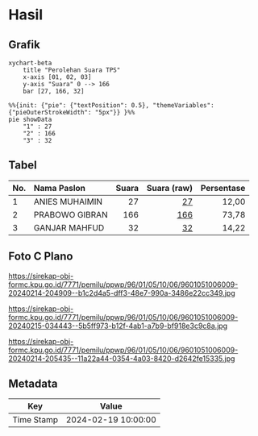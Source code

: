 # Hasil

## Grafik

```mermaid
xychart-beta
    title "Perolehan Suara TPS"
    x-axis [01, 02, 03]
    y-axis "Suara" 0 --> 166
    bar [27, 166, 32]
```

```mermaid
%%{init: {"pie": {"textPosition": 0.5}, "themeVariables": {"pieOuterStrokeWidth": "5px"}} }%%
pie showData
    "1" : 27
    "2" : 166
    "3" : 32
```

## Tabel

| No. | Nama Paslon    | Suara | Suara (raw) | Persentase |
|:--- |:-------------- | -----:| -----------:| ----------:|
| 1   | ANIES MUHAIMIN | 27    | [27][p-1]   | 12,00      |
| 2   | PRABOWO GIBRAN | 166   | [166][p-2]  | 73,78      |
| 3   | GANJAR MAHFUD  | 32    | [32][p-3]   | 14,22      |


[p-1]: https://github.com/gigit-pemilu/pemilu-2024-96-papua-barat-daya/blob/main/pilpres/hitung-suara/sub/96-papua-barat-daya/sub/01-sorong/sub/05-salawati/sub/1006-majener/sub/009-tps/sub/paslon-1.txt
[p-2]: https://github.com/gigit-pemilu/pemilu-2024-96-papua-barat-daya/blob/main/pilpres/hitung-suara/sub/96-papua-barat-daya/sub/01-sorong/sub/05-salawati/sub/1006-majener/sub/009-tps/sub/paslon-2.txt
[p-3]: https://github.com/gigit-pemilu/pemilu-2024-96-papua-barat-daya/blob/main/pilpres/hitung-suara/sub/96-papua-barat-daya/sub/01-sorong/sub/05-salawati/sub/1006-majener/sub/009-tps/sub/paslon-3.txt

## Foto C Plano

https://sirekap-obj-formc.kpu.go.id/7771/pemilu/ppwp/96/01/05/10/06/9601051006009-20240214-204909--b1c2d4a5-dff3-48e7-990a-3486e22cc349.jpg

https://sirekap-obj-formc.kpu.go.id/7771/pemilu/ppwp/96/01/05/10/06/9601051006009-20240215-034443--5b5ff973-b12f-4ab1-a7b9-bf918e3c9c8a.jpg

https://sirekap-obj-formc.kpu.go.id/7771/pemilu/ppwp/96/01/05/10/06/9601051006009-20240214-205435--11a22a44-0354-4a03-8420-d2642fe15335.jpg


## Metadata

| Key        | Value               |
| ---------- | ------------------- |
| Time Stamp | 2024-02-19 10:00:00 |



